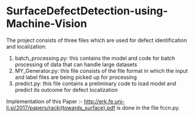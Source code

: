# SurfaceDefectDetection-using-Machine-Vision

The project consists of three files which are used for defect identification and localization:
1. batch_processing.py: this contains the model and code for batch processing of data that can handle large datasets
2. MY_Generator.py: this file consists of the file format in which the input and label files are being picked up for processing
3. predict.py: this file contains a preliminary code to load model and predict its outcome for defect localization


Implementation of this Paper :- http://erk.fe.uni-lj.si/2017/papers/racki(towards_surface).pdf is done in the file fccn.py. 
